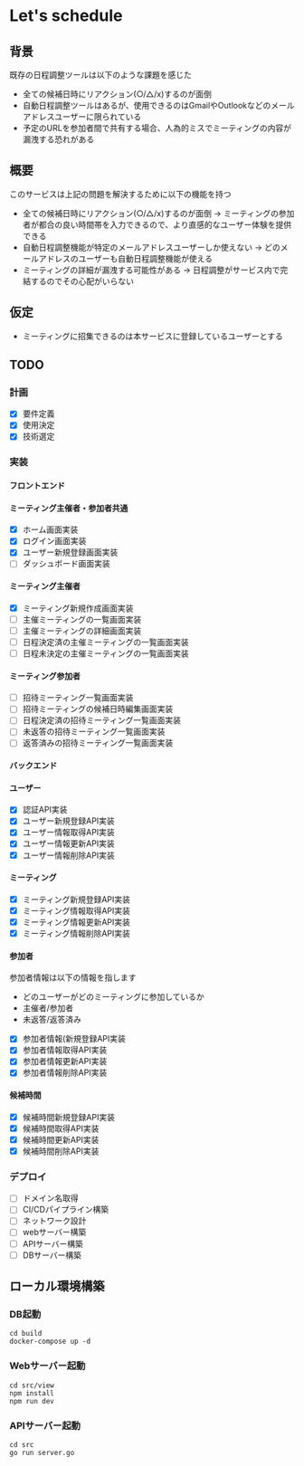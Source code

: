 # Let's schedule

## 背景
既存の日程調整ツールは以下のような課題を感じた
- 全ての候補日時にリアクション(○/△/x)するのが面倒
- 自動日程調整ツールはあるが、使用できるのはGmailやOutlookなどのメールアドレスユーザーに限られている
- 予定のURLを参加者間で共有する場合、人為的ミスでミーティングの内容が漏洩する恐れがある

## 概要
このサービスは上記の問題を解決するために以下の機能を持つ
- 全ての候補日時にリアクション(○/△/x)するのが面倒 → ミーティングの参加者が都合の良い時間帯を入力できるので、より直感的なユーザー体験を提供できる
- 自動日程調整機能が特定のメールアドレスユーザーしか使えない → どのメールアドレスのユーザーも自動日程調整機能が使える
- ミーティングの詳細が漏洩する可能性がある → 日程調整がサービス内で完結するのでその心配がいらない

## 仮定
- ミーティングに招集できるのは本サービスに登録しているユーザーとする

## TODO

### 計画
- [x] 要件定義
- [x] 使用決定
- [x] 技術選定

### 実装

#### フロントエンド

#### ミーティング主催者・参加者共通
- [x] ホーム画面実装
- [x] ログイン画面実装
- [x] ユーザー新規登録画面実装
- [ ] ダッシュボード画面実装

#### ミーティング主催者
- [x] ミーティング新規作成画面実装
- [ ] 主催ミーティングの一覧画面実装
- [ ] 主催ミーティングの詳細画面実装
- [ ] 日程決定済の主催ミーティングの一覧画面実装
- [ ] 日程未決定の主催ミーティングの一覧画面実装

#### ミーティング参加者
- [ ] 招待ミーティング一覧画面実装
- [ ] 招待ミーティングの候補日時編集画面実装
- [ ] 日程決定済の招待ミーティング一覧画面実装
- [ ] 未返答の招待ミーティング一覧画面実装
- [ ] 返答済みの招待ミーティング一覧画面実装

#### バックエンド

#### ユーザー
- [x] 認証API実装
- [x] ユーザー新規登録API実装
- [x] ユーザー情報取得API実装
- [x] ユーザー情報更新API実装
- [x] ユーザー情報削除API実装

#### ミーティング
- [x] ミーティング新規登録API実装
- [x] ミーティング情報取得API実装
- [x] ミーティング情報更新API実装
- [x] ミーティング情報削除API実装

#### 参加者

参加者情報は以下の情報を指します
- どのユーザーがどのミーティングに参加しているか 
- 主催者/参加者 
- 未返答/返答済み

- [x] 参加者情報(新規登録API実装
- [x] 参加者情報取得API実装
- [x] 参加者情報更新API実装
- [x] 参加者情報削除API実装

#### 候補時間
- [x] 候補時間新規登録API実装
- [x] 候補時間取得API実装
- [x] 候補時間更新API実装
- [x] 候補時間削除API実装

### デプロイ
- [ ] ドメイン名取得
- [ ] CI/CDパイプライン構築
- [ ] ネットワーク設計
- [ ] webサーバー構築
- [ ] APIサーバー構築
- [ ] DBサーバー構築

## ローカル環境構築

### DB起動
```
cd build
docker-compose up -d
```

### Webサーバー起動
```
cd src/view
npm install
npm run dev
```

### APIサーバー起動
```
cd src
go run server.go
```
